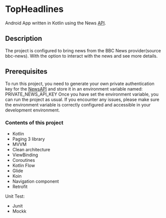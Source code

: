 # TopHeadlines
Android App written in Kotlin using the News [API](https://newsapi.org/docs/endpoints/top-headlines).

## Description
The project is configured to bring news from the BBC News provider(source bbc-news). With the option to interact with the news and see more details.

## Prerequisites
To run this project, you need to generate your own private authentication key for the [NewsAPI](https://newsapi.org/docs/get-started) and store it in an environment variable named: PRIVATE_NEWS_API_KEY
Once you have set the environment variable, you can run the project as usual. If you encounter any issues, please make sure the environment variable is correctly configured and accessible in your development environment.

### Contents of this project
  * Kotlin
  * Paging 3 library
  * MVVM
  * Clean architecture
  * ViewBinding
  * Coroutines
  * Kotlin Flow
  * Glide
  * Koin
  * Navigation component
  * Retrofit

Unit Test:
* Junit
* Mockk    
